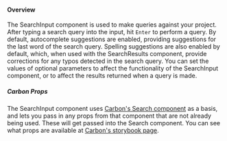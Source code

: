 #### Overview

The SearchInput component is used to make queries against your project. After typing a search query into the input, hit `Enter` to perform a query. By default, autocomplete suggestions are enabled, providing suggestions for the last word of the search query. Spelling suggestions are also enabled by default, which, when used with the SearchResults component, provide corrections for any typos detected in the search query. You can set the values of optional parameters to affect the functionality of the SearchInput component, or to affect the results returned when a query is made.

##### Carbon Props

The SearchInput component uses [Carbon's Search component](https://github.com/carbon-design-system/carbon/tree/master/packages/components/src/components/search) as a basis, and lets you pass in any props from that component that are not already being used. These will get passed into the Search component. You can see what props are available at [Carbon's storybook page](http://react.carbondesignsystem.com/?path=/story/search--default).
